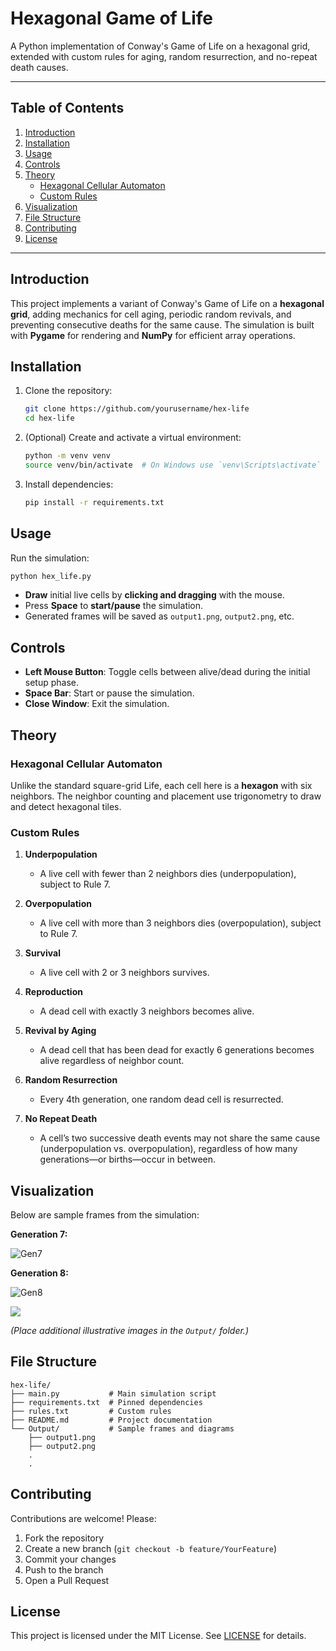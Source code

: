 # Hexagonal Game of Life

A Python implementation of Conway's Game of Life on a hexagonal grid, extended with custom rules for aging, random resurrection, and no-repeat death causes.

---

## Table of Contents

1. [Introduction](#introduction)
2. [Installation](#installation)
3. [Usage](#usage)
4. [Controls](#controls)
5. [Theory](#theory)
   * [Hexagonal Cellular Automaton](#hexagonal-cellular-automaton)
   * [Custom Rules](#custom-rules)
6. [Visualization](#visualization)
7. [File Structure](#file-structure)
8. [Contributing](#contributing)
9. [License](#license)

---

## Introduction

This project implements a variant of Conway's Game of Life on a **hexagonal grid**, adding mechanics for cell aging, periodic random revivals, and preventing consecutive deaths for the same cause. The simulation is built with **Pygame** for rendering and **NumPy** for efficient array operations.

## Installation

1. Clone the repository:

   ```bash
   git clone https://github.com/yourusername/hex-life
   cd hex-life
   ```

2. (Optional) Create and activate a virtual environment:

   ```bash
   python -m venv venv
   source venv/bin/activate  # On Windows use `venv\Scripts\activate`
   ```

3. Install dependencies:

   ```bash
   pip install -r requirements.txt
   ```

## Usage

Run the simulation:

```bash
python hex_life.py
```

* **Draw** initial live cells by **clicking and dragging** with the mouse.
* Press **Space** to **start/pause** the simulation.
* Generated frames will be saved as `output1.png`, `output2.png`, etc.

## Controls

* **Left Mouse Button**: Toggle cells between alive/dead during the initial setup phase.
* **Space Bar**: Start or pause the simulation.
* **Close Window**: Exit the simulation.

## Theory

### Hexagonal Cellular Automaton

Unlike the standard square-grid Life, each cell here is a **hexagon** with six neighbors. The neighbor counting and placement use trigonometry to draw and detect hexagonal tiles.

### Custom Rules

1. **Underpopulation**

   * A live cell with fewer than 2 neighbors dies (underpopulation), subject to Rule 7.

2. **Overpopulation**

   * A live cell with more than 3 neighbors dies (overpopulation), subject to Rule 7.

3. **Survival**

   * A live cell with 2 or 3 neighbors survives.

4. **Reproduction**

   * A dead cell with exactly 3 neighbors becomes alive.

5. **Revival by Aging**

   * A dead cell that has been dead for exactly 6 generations becomes alive regardless of neighbor count.

6. **Random Resurrection**

   * Every 4th generation, one random dead cell is resurrected.

7. **No Repeat Death**

   * A cell’s two successive death events may not share the same cause (underpopulation vs. overpopulation), regardless of how many generations—or births—occur in between.

## Visualization

Below are sample frames from the simulation:

**Generation 7:**

![Gen7](images/output7.png)

**Generation 8:**

![Gen8](images/output8.png)

![](/images/rules-diagram.png)

*(Place additional illustrative images in the `Output/` folder.)*

## File Structure

```
hex-life/
├── main.py           # Main simulation script
├── requirements.txt  # Pinned dependencies
├── rules.txt         # Custom rules 
├── README.md         # Project documentation
└── Output/           # Sample frames and diagrams
    ├── output1.png
    ├── output2.png
    .
    .
```

## Contributing

Contributions are welcome! Please:

1. Fork the repository
2. Create a new branch (`git checkout -b feature/YourFeature`)
3. Commit your changes
4. Push to the branch
5. Open a Pull Request

## License

This project is licensed under the MIT License. See [LICENSE](LICENSE) for details.

